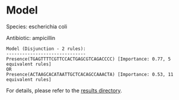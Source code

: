 
# Model

Species: escherichia coli

Antibiotic: ampicillin

```
Model (Disjunction - 2 rules):
------------------------------
Presence(TGAGTTTTCGTTCCACTGAGCGTCAGACCCC) [Importance: 0.77, 5 equivalent rules]
OR
Presence(ACTAAGCACATAATTGCTCACAGCCAAACTA) [Importance: 0.53, 11 equivalent rules]

```

For details, please refer to the [results directory](../../../../../results/scm_b/escherichia+coli/ampicillin/repeat_0/).

